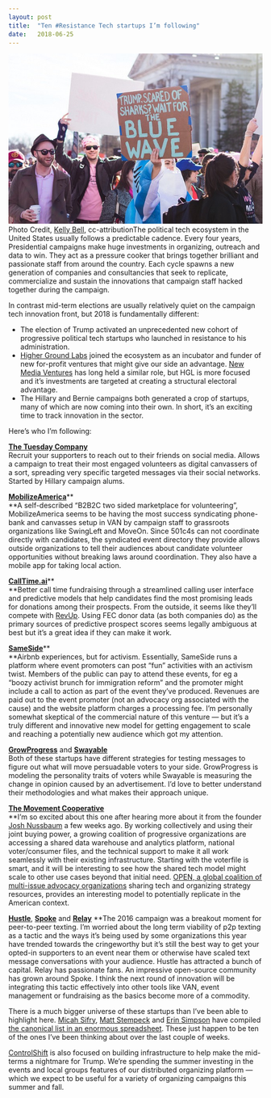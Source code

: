 ```yaml
---
layout:	post
title:	"Ten #Resistance Tech startups I’m following"
date:	2018-06-25
---
```


  ![](/img/1*mKjqhhb3u8Cr2BaFAzkl-A.jpeg)Photo Credit, [Kelly Bell](https://flic.kr/p/FvMgzQ), cc-attributionThe political tech ecosystem in the United States usually follows a predictable cadence. Every four years, Presidential campaigns make huge investments in organizing, outreach and data to win. They act as a pressure cooker that brings together brilliant and passionate staff from around the country. Each cycle spawns a new generation of companies and consultancies that seek to replicate, commercialize and sustain the innovations that campaign staff hacked together during the campaign.

In contrast mid-term elections are usually relatively quiet on the campaign tech innovation front, but 2018 is fundamentally different:

* The election of Trump activated an unprecedented new cohort of progressive political tech startups who launched in resistance to his administration.
* [Higher Ground Labs](https://www.highergroundlabs.com/) joined the ecosystem as an incubator and funder of new for-profit ventures that might give our side an advantage. [New Media Ventures](http://www.newmediaventures.org/) has long held a similar role, but HGL is more focused and it’s investments are targeted at creating a structural electoral advantage.
* The Hillary and Bernie campaigns both generated a crop of startups, many of which are now coming into their own.
In short, it’s an exciting time to track innovation in the sector.

Here’s who I’m following:

[**The Tuesday Company**](https://www.tuesdaycompany.com/)  
Recruit your supporters to reach out to their friends on social media. Allows a campaign to treat their most engaged volunteers as digital canvassers of a sort, spreading very specific targeted messages via their social networks. Started by Hillary campaign alums.

[**MobilizeAmerica**](https://www.mobilizeamerica.io/)**  
**A self-described “B2B2C two sided marketplace for volunteering”, MobilizeAmerica seems to be having the most success syndicating phone-bank and canvasses setup in VAN by campaign staff to grassroots organizations like SwingLeft and MoveOn. Since 501c4s can not coordinate directly with candidates, the syndicated event directory they provide allows outside organizations to tell their audiences about candidate volunteer opportunities without breaking laws around coordination. They also have a mobile app for taking local action.

[**CallTime.ai**](http://www.calltime.ai)**  
**Better call time fundraising through a streamlined calling user interface and predictive models that help candidates find the most promising leads for donations among their prospects. From the outside, it seems like they’ll compete with [RevUp](https://www.revup.com/). Using FEC donor data (as both companies do) as the primary sources of predictive prospect scores seems legally ambiguous at best but it’s a great idea if they can make it work.

[**SameSide**](https://onsameside.com/)**  
**Airbnb experiences, but for activism. Essentially, SameSide runs a platform where event promoters can post “fun” activities with an activism twist. Members of the public can pay to attend these events, for eg a “boozy activist brunch for immigration reform” and the promoter might include a call to action as part of the event they’ve produced. Revenues are paid out to the event promoter (not an advocacy org associated with the cause) and the website platform charges a processing fee. I’m personally somewhat skeptical of the commercial nature of this venture — but it’s a truly different and innovative new model for getting engagement to scale and reaching a potentially new audience which got my attention.

[**GrowProgress**](http://www.growprogress.org/) and [**Swayable**](https://swayable.com/)   
Both of these startups have different strategies for testing messages to figure out what will move persuadable voters to your side. GrowProgress is modeling the personality traits of voters while Swayable is measuring the change in opinion caused by an advertisement. I’d love to better understand their methodologies and what makes their approach unique.

[**The Movement Cooperative**](https://movementcooperative.org/)  
**I’m so excited about this one after hearing more about it from the founder [Josh Nussbaum](https://www.linkedin.com/in/josh-nussbaum-5a6aa6a8/) a few weeks ago. By working collectively and using their joint buying power, a growing coalition of progressive organizations are accessing a shared data warehouse and analytics platform, national voter/consumer files, and the technical support to make it all work seamlessly with their existing infrastructure. Starting with the voterfile is smart, and it will be interesting to see how the shared tech model might scale to other use cases beyond that initial need. [OPEN, a global coalition of multi-issue advocacy organizations](http://www.the-open.net/) sharing tech and organizing strategy resources, provides an interesting model to potentially replicate in the American context.

[**Hustle**](https://hustle.com/), [**Spoke**](https://github.com/MoveOnOrg/Spoke) and [**Relay**](https://relaytxt.com/) 
**The 2016 campaign was a breakout moment for peer-to-peer texting. I’m worried about the long term viability of p2p texting as a tactic and the ways it’s being used by some organizations this year have trended towards the cringeworthy but it’s still the best way to get your opted-in supporters to an event near them or otherwise have scaled text message conversations with your audience. Hustle has attracted a bunch of capital. Relay has passionate fans. An impressive open-source community has grown around Spoke. I think the next round of innovation will be integrating this tactic effectively into other tools like VAN, event management or fundraising as the basics become more of a commodity.

There is a much bigger universe of these startups than I’ve been able to highlight here. [Micah Sifry](https://twitter.com/mlsif), [Matt Stempeck](https://twitter.com/mstem) and [Erin Simpson](https://twitter.com/esmpsn) have compiled [the canonical list in an enormous spreadsheet](http://bit.ly/organizecivictech). These just happen to be ten of the ones I’ve been thinking about over the last couple of weeks.

[ControlShift](http://www.controlshiftlabs.com/) is also focused on building infrastructure to help make the mid-terms a nightmare for Trump. We’re spending the summer investing in the events and local groups features of our distributed organizing platform — which we expect to be useful for a variety of organizing campaigns this summer and fall.

